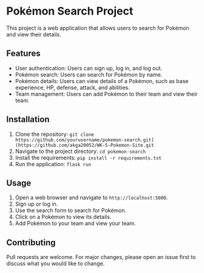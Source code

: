 # Pokémon Search Project

This project is a web application that allows users to search for Pokémon and view their details.

## Features

- User authentication: Users can sign up, log in, and log out.
- Pokémon search: Users can search for Pokémon by name.
- Pokémon details: Users can view details of a Pokémon, such as base experience, HP, defense, attack, and abilities.
- Team management: Users can add Pokémon to their team and view their team.

## Installation

1. Clone the repository: `git clone https://github.com/yourusername/pokemon-search.git](https://github.com/akga20052/WK-5-Pokemon-Site.git`
2. Navigate to the project directory: `cd pokemon-search`
3. Install the requirements: `pip install -r requirements.txt`
4. Run the application: `flask run`

## Usage

1. Open a web browser and navigate to `http://localhost:5000`.
2. Sign up or log in.
3. Use the search form to search for Pokémon.
4. Click on a Pokémon to view its details.
5. Add Pokémon to your team and view your team.

## Contributing

Pull requests are welcome. For major changes, please open an issue first to discuss what you would like to change.
